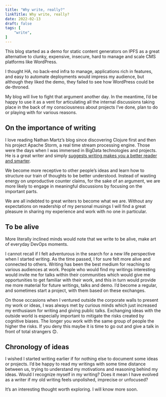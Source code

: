 ```yaml
---
title: "Why write, really?"
linkTitle: Why write, really?
date: 2022-02-13
draft: false
tags: [
    "write",
]
---
```


This blog started as a demo for static content generators on IPFS as a great alternative to clunky, expensive, insecure, hard to manage and scale CMS platforms like WordPress.  

I thought HA, no back-end infra to manage, applications rich in features, and easy to automate deployments would impress my audience, but although they liked the demo, they failed to see how WordPress could be de-throned.   

My blog will live to fight that argument another day. In the meantime, I’d be happy to use it as a vent for articulating all the internal discussions taking place in the back of my consciousness about projects I’ve done, plan to do or playing with for various reasons. 

## On the importance of writing 

I love reading Nathan Martz’s blog since discovering Clojure first and then his project Apache Storm, a real time stream processing engine. Those were the days when I was immersed in BigData technologies and projects. He is a great writer and simply [suggests writing makes you a better reader and smarter](http://nathanmarz.com/blog/you-should-blog-even-if-you-have-no-readers.html). 

We become more receptive to other people’s ideas and learn how to structure our train of thoughts to be better understood. Instead of wasting energy on unproductive counter claims, for the sake of an argument, we are more likely to engage in meaningful discussions by focusing on the important parts. 

We are all indebted to great writers to become what we are. Without any expectations on readership of my personal musings I will find a great pleasure in sharing my experience and work with no one in particular. 

## To be alive 

More literally inclined minds would note that we write to be alive, make art of everyday DevOps moments.  

I cannot recall if I felt adventurous in the search for a new life perspective when I started writing. As the time passed, I for sure felt more alive and connected to others. Writing has been the best medium for reaching to various audiences at work. People who would find my writings interesting would invite me for talks within their communities which would give me opportunities to get familiar with their work, and this in turn would provide me more material for future writings, talks and demo. I’d become a regular, and sometimes start a project, with them based on these exchanges. 

On those occasions when I ventured outside the corporate walls to present my work or ideas, I was always met by curious minds which just increased my enthusiasm for writing and giving public talks. Exchanging ideas with the outside world is especially important to mitigate the risks created by cognitive biases. The longer you work with the same group of people the higher the risks. If you deny this maybe it is time to go out and give a talk in front of total strangers 😊.   

## Chronology of ideas 

I wished I started writing earlier if for nothing else to document some ideas or projects. I’d be happy to read my writings with some time distance between us, trying to understand my motivations and reasoning behind my ideas. Would I recognize myself in my writing? Does it mean I have evolved as a writer if my old writing feels unpolished, imprecise or unfocused?  

It’s an interesting thought worth exploring. I will know more soon.  
